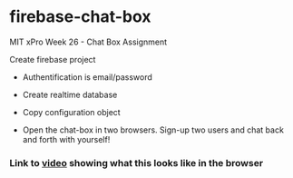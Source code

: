 # firebase-chat-box
MIT xPro Week 26 - Chat Box Assignment

Create firebase project

- Authentification is email/password

- Create realtime database

- Copy configuration object

- Open the chat-box in two browsers. Sign-up two users and chat back and forth with yourself!

### Link to [video](https://youtu.be/QjMIIXMXF9M) showing what this looks like in the browser
